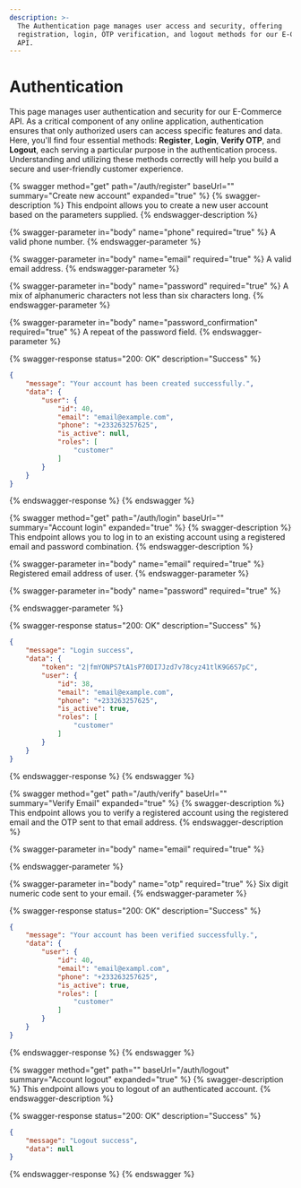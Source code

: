 ```yaml
---
description: >-
  The Authentication page manages user access and security, offering
  registration, login, OTP verification, and logout methods for our E-Commerce
  API.
---
```


# Authentication

This page manages user authentication and security for our E-Commerce API. As a critical component of any online application, authentication ensures that only authorized users can access specific features and data. Here, you'll find four essential methods: **Register**, **Login**, **Verify OTP**, and **Logout**, each serving a particular purpose in the authentication process. Understanding and utilizing these methods correctly will help you build a secure and user-friendly customer experience.



{% swagger method="get" path="/auth/register" baseUrl="" summary="Create new account" expanded="true" %}
{% swagger-description %}
This endpoint allows you to create a new user account based on the parameters supplied.
{% endswagger-description %}

{% swagger-parameter in="body" name="phone" required="true" %}
A valid phone number.
{% endswagger-parameter %}

{% swagger-parameter in="body" name="email" required="true" %}
A valid email address.
{% endswagger-parameter %}

{% swagger-parameter in="body" name="password" required="true" %}
A mix of alphanumeric characters not less than six characters long.
{% endswagger-parameter %}

{% swagger-parameter in="body" name="password_confirmation" required="true" %}
A repeat of the password field.
{% endswagger-parameter %}

{% swagger-response status="200: OK" description="Success" %}


```json
{
    "message": "Your account has been created successfully.",
    "data": {
        "user": {
            "id": 40,
            "email": "email@example.com",
            "phone": "+233263257625",
            "is_active": null,
            "roles": [
                "customer"
            ]
        }
    }
}
```
{% endswagger-response %}
{% endswagger %}

{% swagger method="get" path="/auth/login" baseUrl="" summary="Account login" expanded="true" %}
{% swagger-description %}
This endpoint allows you to log in to an existing account using a registered email and password combination.
{% endswagger-description %}

{% swagger-parameter in="body" name="email" required="true" %}
Registered email address of user.
{% endswagger-parameter %}

{% swagger-parameter in="body" name="password" required="true" %}

{% endswagger-parameter %}

{% swagger-response status="200: OK" description="Success" %}


```json
{
    "message": "Login success",
    "data": {
        "token": "2|fmYONPS7tA1sP70DI7Jzd7v78cyz41tlK9G6S7pC",
        "user": {
            "id": 38,
            "email": "email@example.com",
            "phone": "+233263257625",
            "is_active": true,
            "roles": [
                "customer"
            ]
        }
    }
}
```
{% endswagger-response %}
{% endswagger %}

{% swagger method="get" path="/auth/verify" baseUrl="" summary="Verify Email" expanded="true" %}
{% swagger-description %}
This endpoint allows you to verify a registered account using the registered email and the OTP sent to that email address.
{% endswagger-description %}

{% swagger-parameter in="body" name="email" required="true" %}

{% endswagger-parameter %}

{% swagger-parameter in="body" name="otp" required="true" %}
Six digit numeric code sent to your email.
{% endswagger-parameter %}

{% swagger-response status="200: OK" description="Success" %}


```json
{
    "message": "Your account has been verified successfully.",
    "data": {
        "user": {
            "id": 40,
            "email": "email@exampl.com",
            "phone": "+233263257625",
            "is_active": true,
            "roles": [
                "customer"
            ]
        }
    }
}
```
{% endswagger-response %}
{% endswagger %}

{% swagger method="get" path="" baseUrl="/auth/logout" summary="Account logout" expanded="true" %}
{% swagger-description %}
This endpoint allows you to logout of an authenticated account.
{% endswagger-description %}

{% swagger-response status="200: OK" description="Success" %}


```json
{
    "message": "Logout success",
    "data": null
}
```
{% endswagger-response %}
{% endswagger %}
